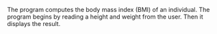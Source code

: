 The program computes the body mass index (BMI) of an individual. The 
program begins by reading a height and weight from the user. Then it
displays the result.
